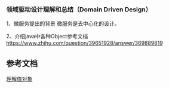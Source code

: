 ### 领域驱动设计理解和总结（Domain Driven Design）

1、微服务提出的背景
微服务是去中心化的设计。

2、介绍java中各种Object参考文档
https://www.zhihu.com/question/39651928/answer/369889819

## 参考文档
[理解值对象](https://cloud.tencent.com/developer/article/1790794)
